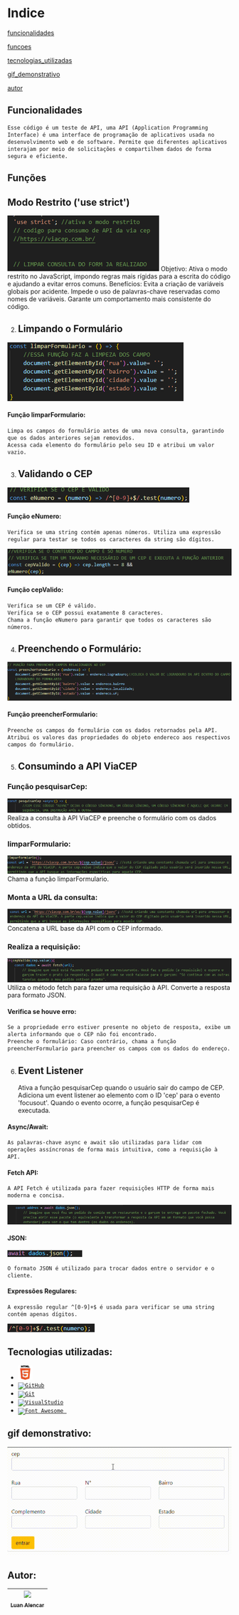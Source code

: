 
# Indice
[funcionalidades](#funcionalidades)

[funcoes](#funções)

[tecnologias_utilizadas](#tecnologias-utilizadas)

[gif_demonstrativo](#gif-demonstrativo)

[autor](#autor)


## Funcionalidades

    Esse código é um teste de API, uma API (Application Programming Interface) é uma interface de programação de aplicativos usada no desenvolvimento web e de software. Permite que diferentes aplicativos interajam por meio de solicitações e compartilhem dados de forma segura e eficiente.

## Funções
 
## Modo Restrito ('use strict')

![imagem](img/userestric.png)
    Objetivo: Ativa o modo restrito no JavaScript, impondo regras mais rígidas para a escrita do código e ajudando a evitar erros comuns.
    Benefícios:
    Evita a criação de variáveis globais por acidente.
    Impede o uso de palavras-chave reservadas como nomes de variáveis.
    Garante um comportamento mais consistente do código.


2. ## Limpando o Formulário
![imagem](img/funcao1.png)
#### Função limparFormulario:

    Limpa os campos do formulário antes de uma nova consulta, garantindo que os dados anteriores sejam removidos.
    Acessa cada elemento do formulário pelo seu ID e atribui um valor vazio.

3. ## Validando o CEP
![imagem](img/funcao2.png)
#### Função eNumero: 

    Verifica se uma string contém apenas números. Utiliza uma expressão regular para testar se todos os caracteres da string são dígitos.
![imagem](img/funcao3.png)
#### Função cepValido:

    Verifica se um CEP é válido.
    Verifica se o CEP possui exatamente 8 caracteres.
    Chama a função eNumero para garantir que todos os caracteres são números.

4. ## Preenchendo o Formulário:

![imagem](img/funcao4.png)

#### Função preencherFormulario:

    Preenche os campos do formulário com os dados retornados pela API.
    Atribui os valores das propriedades do objeto endereco aos respectivos campos do formulário.

5. ## Consumindo a API ViaCEP

### Função pesquisarCep:
![imagem](img/funcao5.png)
    Realiza a consulta à API ViaCEP e preenche o formulário com os dados obtidos.
    
### limparFormulario:
![imagem](img/funcao6.png)
    Chama a função limparFormulario.

### Monta a URL da consulta: 
![imagem](img/funcao7.png)
    Concatena a URL base da API com o CEP informado.

### Realiza a requisição:
 ![imagem](img/funcao8.png)
    Utiliza o método fetch para fazer uma requisição à API.
    Converte a resposta para formato JSON.

#### Verifica se houve erro: 

    Se a propriedade erro estiver presente no objeto de resposta, exibe um alerta informando que o CEP não foi encontrado.
    Preenche o formulário: Caso contrário, chama a função preencherFormulario para preencher os campos com os dados do endereço.

6. ## Event Listener

    Ativa a função pesquisarCep quando o usuário sair do campo de CEP.
    Adiciona um event listener ao elemento com o ID 'cep' para o evento 'focusout'. Quando o evento ocorre, a função pesquisarCep é executada.


#### Async/Await: 

    As palavras-chave async e await são utilizadas para lidar com operações assíncronas de forma mais intuitiva, como a requisição à API.

#### Fetch API:

    A API Fetch é utilizada para fazer requisições HTTP de forma mais moderna e concisa.

![imagem](img/funcao9-.png)

#### JSON:
![imagem](img/json.png)

    O formato JSON é utilizado para trocar dados entre o servidor e o cliente.

#### Expressões Regulares: 

    A expressão regular ^[0-9]+$ é usada para verificar se uma string contém apenas dígitos.
    
![imagem](img/espresao.png)


## Tecnologias utilizadas:
 
 
* [<code><img height="32" src="https://raw.githubusercontent.com/github/explore/80688e429a7d4ef2fca1e82350fe8e3517d3494d/topics/html/html.png" alt="HTML5"/></code>](https://developer.mozilla.org/pt-BR/docs/Web/HTML)
* [<code><img height="32" src="https://static.vecteezy.com/system/resources/previews/027/127/560/original/javascript-logo-javascript-icon-transparent-free-png.png" alt="GitHub"/></code>](https://github.com/)
* [<code><img height="32" src="https://www.malwarebytes.com/wp-content/uploads/sites/2/2023/01/asset_upload_file97293_255583.jpg" alt="Git"/></code>](https://git-scm.com/)
* [<code><img height="32" src="https://img.shields.io/badge/VSCode-0078D4?style=for-the-badge&logo=visual%20studio%20code&logoColor=white" alt="VisualStudio"/></code>](https://code.visualstudio.com/)
* [<code><img height="32" src="https://img.shields.io/badge/GitHub-100000?style=for-the-badge&logo=github&logoColor=white" alt="Font Awesome "/></code>](https://fontawesome.com/versions)
 
## gif demonstrativo:

![gif](img/IMGG.gif)

## Autor:
|  [<img loading="lazy" src="https://avatars.githubusercontent.com/u/140835172?v=4 " width=115><br><sub>Luan Alencar</sub>](https://github.com/luan18alencar) |  
| :---: |
















